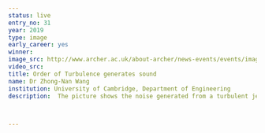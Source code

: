 ```yaml
---
status: live
entry_no: 31
year: 2019
type: image 
early_career: yes 
winner:
image_src: http://www.archer.ac.uk/about-archer/news-events/events/image-comp/gallery-2019/31_Entry_800.jpg
video_src: 
title: Order of Turbulence generates sound
name: Dr Zhong-Nan Wang
institution: University of Cambridge, Department of Engineering
description:  The picture shows the noise generated from a turbulent jet interacting with a flat plate. This is a simplfied model of an aero-engine installed under a wing. Coherent structures, shown in Q-criterion, roll up at the edge of jet plume, indicating an underlying order of turbulence. Acoustic waves, indicated by the background gray-scale contours, are produced by the flow structures and their interactions with the plate trailing edge. 


  
---
```

